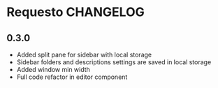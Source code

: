 # Requesto CHANGELOG

## 0.3.0
- Added split pane for sidebar with local storage
- Sidebar folders and descriptions settings are saved in local storage
- Added window min width
- Full code refactor in editor component
